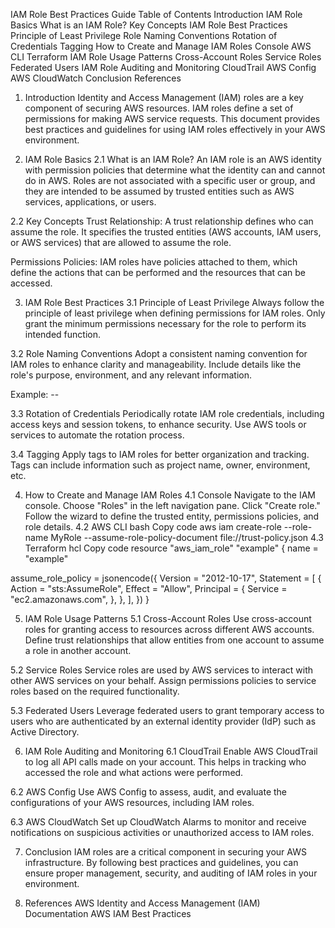IAM Role Best Practices Guide
Table of Contents
Introduction
IAM Role Basics
What is an IAM Role?
Key Concepts
IAM Role Best Practices
Principle of Least Privilege
Role Naming Conventions
Rotation of Credentials
Tagging
How to Create and Manage IAM Roles
Console
AWS CLI
Terraform
IAM Role Usage Patterns
Cross-Account Roles
Service Roles
Federated Users
IAM Role Auditing and Monitoring
CloudTrail
AWS Config
AWS CloudWatch
Conclusion
References
1. Introduction
Identity and Access Management (IAM) roles are a key component of securing AWS resources. IAM roles define a set of permissions for making AWS service requests. This document provides best practices and guidelines for using IAM roles effectively in your AWS environment.

2. IAM Role Basics
2.1 What is an IAM Role?
An IAM role is an AWS identity with permission policies that determine what the identity can and cannot do in AWS. Roles are not associated with a specific user or group, and they are intended to be assumed by trusted entities such as AWS services, applications, or users.

2.2 Key Concepts
Trust Relationship: A trust relationship defines who can assume the role. It specifies the trusted entities (AWS accounts, IAM users, or AWS services) that are allowed to assume the role.

Permissions Policies: IAM roles have policies attached to them, which define the actions that can be performed and the resources that can be accessed.

3. IAM Role Best Practices
3.1 Principle of Least Privilege
Always follow the principle of least privilege when defining permissions for IAM roles. Only grant the minimum permissions necessary for the role to perform its intended function.

3.2 Role Naming Conventions
Adopt a consistent naming convention for IAM roles to enhance clarity and manageability. Include details like the role's purpose, environment, and any relevant information.

Example: <Purpose>-<Environment>-<RoleType>

3.3 Rotation of Credentials
Periodically rotate IAM role credentials, including access keys and session tokens, to enhance security. Use AWS tools or services to automate the rotation process.

3.4 Tagging
Apply tags to IAM roles for better organization and tracking. Tags can include information such as project name, owner, environment, etc.

4. How to Create and Manage IAM Roles
4.1 Console
Navigate to the IAM console.
Choose "Roles" in the left navigation pane.
Click "Create role."
Follow the wizard to define the trusted entity, permissions policies, and role details.
4.2 AWS CLI
bash
Copy code
aws iam create-role --role-name MyRole --assume-role-policy-document file://trust-policy.json
4.3 Terraform
hcl
Copy code
resource "aws_iam_role" "example" {
  name = "example"
  
  assume_role_policy = jsonencode({
    Version = "2012-10-17",
    Statement = [
      {
        Action = "sts:AssumeRole",
        Effect = "Allow",
        Principal = {
          Service = "ec2.amazonaws.com",
        },
      },
    ],
  })
}

5. IAM Role Usage Patterns
5.1 Cross-Account Roles
Use cross-account roles for granting access to resources across different AWS accounts. Define trust relationships that allow entities from one account to assume a role in another account.

5.2 Service Roles
Service roles are used by AWS services to interact with other AWS services on your behalf. Assign permissions policies to service roles based on the required functionality.

5.3 Federated Users
Leverage federated users to grant temporary access to users who are authenticated by an external identity provider (IdP) such as Active Directory.

6. IAM Role Auditing and Monitoring
6.1 CloudTrail
Enable AWS CloudTrail to log all API calls made on your account. This helps in tracking who accessed the role and what actions were performed.

6.2 AWS Config
Use AWS Config to assess, audit, and evaluate the configurations of your AWS resources, including IAM roles.

6.3 AWS CloudWatch
Set up CloudWatch Alarms to monitor and receive notifications on suspicious activities or unauthorized access to IAM roles.

7. Conclusion
IAM roles are a critical component in securing your AWS infrastructure. By following best practices and guidelines, you can ensure proper management, security, and auditing of IAM roles in your environment.

8. References
AWS Identity and Access Management (IAM) Documentation
AWS IAM Best Practices
